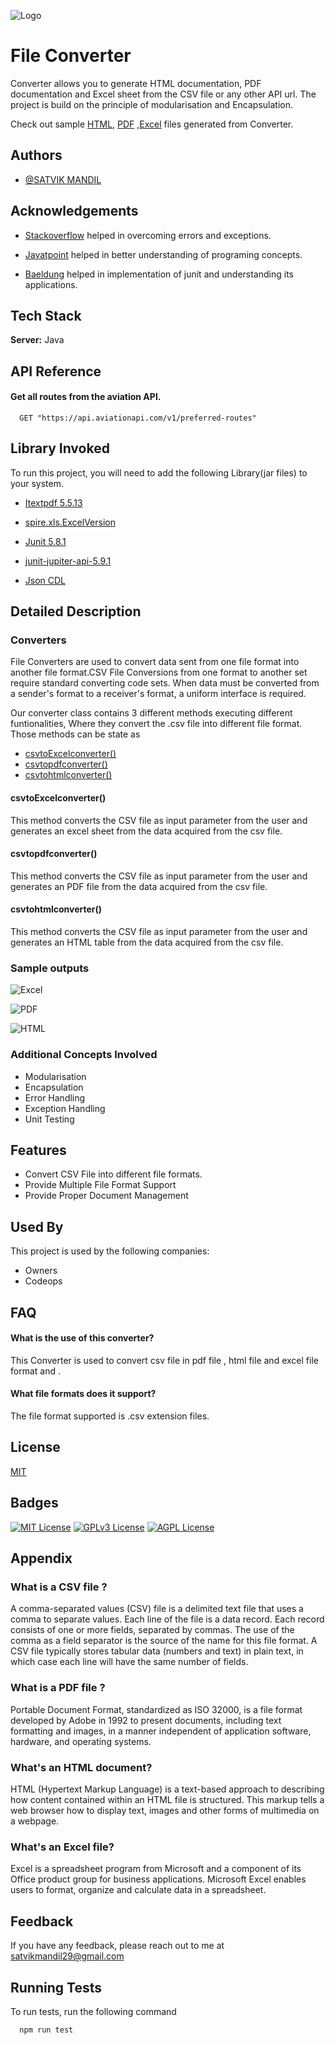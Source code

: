 
![Logo](https://github.com/Satvik2910/Training_Task/blob/Task/src/com/aviation/oops/Truebox/Game.png?raw=true)
# File Converter

Converter allows you to generate HTML documentation, PDF documentation and Excel sheet from the CSV file or any other API url. The project is build on the principle of modularisation and Encapsulation.

Check out sample [HTML](https://github.com/Satvik2910/Training_Task/blob/Task/src/com/aviation/oops/Truebox/converted1.html), [PDF](https://github.com/Satvik2910/Training_Task/blob/Task/src/com/aviation/oops/Truebox/converted_PDF_File1.pdf) ,[Excel](https://github.com/Satvik2910/Training_Task/blob/Task/src/com/aviation/oops/Truebox/result2.xlsx) files generated from Converter.

## Authors

- [@SATVIK MANDIL](https://www.github.com/Satvik2910)


## Acknowledgements

 - [Stackoverflow](https://stackoverflow.com/) helped in overcoming errors and exceptions.

 - [Javatpoint](https://www.javatpoint.com/) helped in better understanding of programing concepts.
 
 - [Baeldung](https://www.baeldung.com/junit) helped in implementation of junit and understanding its applications. 


## Tech Stack

**Server:** Java 



## API Reference

#### Get all routes from the aviation API.

```http
  GET "https://api.aviationapi.com/v1/preferred-routes"
```






## Library Invoked

To run this project, you will need to add the following Library(jar files) to your system.

- [Itextpdf 5.5.13](https://mvnrepository.com/artifact/com.itextpdf/itextpdf/5.5.13.3)

- [spire.xls.ExcelVersion](https://mvnrepository.com/artifact/e-iceblue/spire.xls/12.9.1) 

- [Junit 5.8.1](https://mvnrepository.com/artifact/org.junit.jupiter/junit-jupiter-api/5.9.1) 

- [junit-jupiter-api-5.9.1](https://mvnrepository.com/artifact/org.junit.jupiter/junit-jupiter-api/5.9.1) 

- [Json CDL]() 


## Detailed Description 

### Converters
File Converters are used to convert data sent from one file format into another file format.CSV File Conversions from one format to another set require standard converting code sets. When data must be converted from a sender's format to a receiver's format, a uniform interface is required.

Our converter class contains 3 different methods executing different funtionalities, Where they convert the .csv file into different file format.
Those methods can be state as

- [csvtoExcelconverter()](https://github.com/Satvik2910/Training_Task/blob/Task/src/com/aviation/oops/convertors.java#L191)
- [csvtopdfconverter()](https://github.com/Satvik2910/Training_Task/blob/Task/src/com/aviation/oops/convertors.java#L105)
- [csvtohtmlconverter()](https://github.com/Satvik2910/Training_Task/blob/Task/src/com/aviation/oops/convertors.java#L146)


####  csvtoExcelconverter()
This method converts the CSV file as input parameter from the user and generates an excel sheet from the data acquired from the csv file.  


####  csvtopdfconverter()
This method converts the CSV file as input parameter from the user and generates an PDF file from the data acquired from the csv file.


####  csvtohtmlconverter()
This method converts the CSV file as input parameter from the user and generates an HTML table from the data acquired from the csv file.




### Sample outputs

![Excel](https://github.com/Satvik2910/Training_Task/blob/Task/src/com/aviation/oops/Truebox/Sample%20Excel%20sheet.png?raw=true)

![PDF](https://github.com/Satvik2910/Training_Task/blob/Task/src/com/aviation/oops/Truebox/Sample%20PDF%20file.png?raw=true)

![HTML](https://github.com/Satvik2910/Training_Task/blob/Task/src/com/aviation/oops/Truebox/Sample%20HTML%20table.png?raw=true)



### Additional Concepts Involved 

- Modularisation 
- Encapsulation
- Error Handling
- Exception Handling
- Unit Testing




## Features

- Convert CSV File into different file formats.
- Provide Multiple File Format Support
- Provide Proper Document Management


## Used By

This project is used by the following companies:

- Owners 
- Codeops 


## FAQ

#### What is the use of this converter?

This Converter is used to convert csv file in pdf file , html file and excel file format and .

#### What file formats does it support?
The file format supported is .csv extension files. 


## License

[MIT](https://choosealicense.com/licenses/mit/)


## Badges


[![MIT License](https://img.shields.io/badge/License-MIT-green.svg)](https://choosealicense.com/licenses/mit/)
[![GPLv3 License](https://img.shields.io/badge/License-GPL%20v3-yellow.svg)](https://opensource.org/licenses/)
[![AGPL License](https://img.shields.io/badge/license-AGPL-blue.svg)](http://www.gnu.org/licenses/agpl-3.0)


## Appendix

### What is a CSV file ?

A comma-separated values (CSV) file is a delimited text file that uses a comma to separate values. Each line of the file is a data record. Each record consists of one or more fields, separated by commas. The use of the comma as a field separator is the source of the name for this file format. A CSV file typically stores tabular data (numbers and text) in plain text, in which case each line will have the same number of fields.

### What is a PDF file ?

Portable Document Format, standardized as ISO 32000, is a file format developed by Adobe in 1992 to present documents, including text formatting and images, in a manner independent of application software, hardware, and operating systems.


### What's an HTML document?
 
HTML (Hypertext Markup Language) is a text-based approach to describing how content contained within an HTML file is structured. This markup tells a web browser how to display text, images and other forms of multimedia on a webpage.

### What's an Excel file?

Excel is a spreadsheet program from Microsoft and a component of its Office product group for business applications. Microsoft Excel enables users to format, organize and calculate data in a spreadsheet.
## Feedback

If you have any feedback, please reach out to me at satvikmandil29@gmail.com


## Running Tests

To run tests, run the following command

```bash
  npm run test
```

